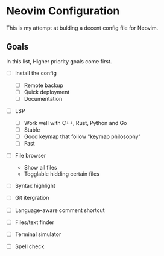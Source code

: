 # Neovim Configuration

This is my attempt at bulding a decent config file for Neovim.

## Goals
In this list, Higher priority goals come first.

- [ ] Install the config
    - [ ] Remote backup
    - [ ] Quick deployment
    - [ ] Documentation
- [ ] LSP
    - [ ] Work well with C++, Rust, Python and Go
    - [ ] Stable
    - [ ] Good keymap that follow "keymap philosophy"
    - [ ] Fast
- [ ] File browser
    - Show all files
    - Togglable hidding certain files
- [ ] Syntax highlight
- [ ] Git itergration
- [ ] Language-aware comment shortcut
- [ ] Files/text finder
- [ ] Terminal simulator
- [ ] Spell check

